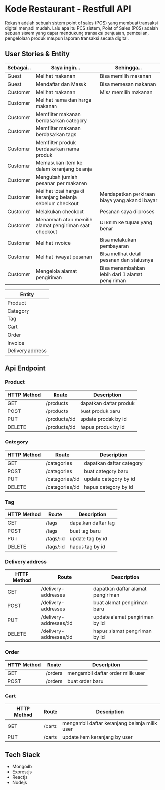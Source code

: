 # Kode Restaurant - Restfull API
Rekash adalah sebuah sistem point of sales (POS) yang membuat transaksi digital menjadi mudah. Lalu apa itu POS sistem, Point of Sales (POS) adalah sebuah sistem yang dapat mendukung transaksi penjualan, pembelian, pengelolaan produk maupun laporan transaksi secara digital.

## User Stories & Entity
|Sebagai...|Saya ingin...|Sehingga...|
|-|-|-|
|Guest|Melihat makanan|Bisa memilih makanan|
|Guest|Mendaftar dan Masuk|Bisa memesan makanan|
|Customer|Melihat makanan|Misa memilih makanan|
|Customer|Melihat nama dan harga makanan||
|Customer|Memfilter makanan berdasarkan category||
|Customer|Memfilter makanan berdasarkan tags||
|Customer|Memfilter produk berdasarkan nama produk||
|Customer|Memasukan item ke dalam keranjang belanja||
|Customer|Mengubah jumlah pesanan per makanan||
|Customer|Melihat total harga di keranjang belanja sebelum checkout|Mendapatkan perkiraan biaya yang akan di bayar|
|Customer|Melakukan checkout|Pesanan saya di proses|
|Customer|Menambah atau memilih alamat pengiriman saat checkout|Di kirim ke tujuan yang benar|
|Customer|Melihat invoice|Bisa melakukan pembayaran
|Customer|Melihat riwayat pesanan|Bisa melihat detail pesanan dan statusnya
|Customer|Mengelola alamat pengiriman|Bisa menambahkan lebih dari 1 alamat pengiriman

|Entity|
|-|
|Product|
|Category|
|Tag|
|Cart|
|Order|
|Invoice|
|Delivery address|

## Api Endpoint
### Product
|HTTP Method|Route|Description|
|-|-|-|
|GET|/products|dapatkan daftar produk|
|POST|/products|buat produk baru|
|PUT|/products/:id|update produk by id|
|DELETE|/products/:id|hapus produk by id|

### Category
|HTTP Method|Route|Description|
|-|-|-|
|GET|/categories|dapatkan daftar category|
|POST|/categories|buat category baru|
|PUT|/categories/:id|update category by id|
|DELETE|/categories/:id|hapus category by id|

### Tag
|HTTP Method|Route|Description|
|-|-|-|
|GET|/tags|dapatkan daftar tag|
|POST|/tags|buat tag baru|
|PUT|/tags/:id|update tag by id|
|DELETE|/tags/:id|hapus tag by id|

### Delivery address
|HTTP Method|Route|Description|
|-|-|-|
|GET|/delivery-addresses|dapatkan daftar alamat pengiriman|
|POST|/delivery-addresses|buat  alamat pengiriman baru|
|PUT|/delivery-addresses/:id|update  alamat pengiriman by id|
|DELETE|/delivery-addresses/:id|hapus  alamat pengiriman by id|

### Order
|HTTP Method|Route|Description|
|-|-|-|
|GET|/orders|mengambil daftar order milik user|
|POST|/orders|buat order baru|

### Cart
|HTTP Method|Route|Description|
|-|-|-|
|GET|/carts|mengambil daftar keranjang belanja milik user|
|PUT|/carts|update item keranjang by user|

## Tech Stack
- Mongodb
- Expressjs
- Reactjs
- Nodejs
